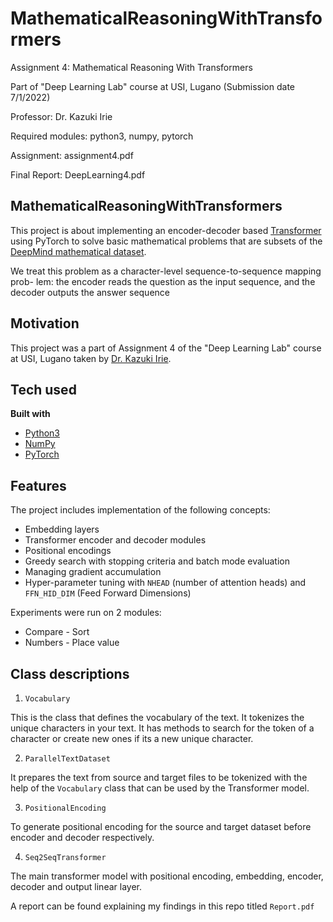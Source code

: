 # MathematicalReasoningWithTransformers

Assignment 4: Mathematical Reasoning With Transformers

Part of "Deep Learning Lab" course at USI, Lugano (Submission date 7/1/2022)

Professor: Dr. Kazuki Irie

Required modules: python3, numpy, pytorch

Assignment: assignment4.pdf

Final Report: DeepLearning4.pdf

## MathematicalReasoningWithTransformers

This project is about implementing an encoder-decoder based [Transformer](https://arxiv.org/abs/1706.03762) using PyTorch to solve basic mathematical problems that are subsets of the [DeepMind mathematical dataset](https://github.com/deepmind/mathematics_dataset).

We treat this problem as a character-level sequence-to-sequence mapping prob- lem: the encoder reads the question as the input sequence, and the decoder outputs the answer sequence

## Motivation
This project was a part of Assignment 4 of the "Deep Learning Lab" course at USI, Lugano taken by [Dr. Kazuki Irie](https://people.idsia.ch/~kazuki/).

## Tech used
<b>Built with</b>
- [Python3](https://www.python.org)
- [NumPy](https://numpy.org)
- [PyTorch](https://pytorch.org)

## Features
The project includes implementation of the following concepts:
- Embedding layers
- Transformer encoder and decoder modules
- Positional encodings
- Greedy search with stopping criteria and batch mode evaluation
- Managing gradient accumulation
- Hyper-parameter tuning with `NHEAD` (number of attention heads) and `FFN_HID_DIM` (Feed Forward Dimensions)

Experiments were run on 2 modules:
- Compare - Sort
- Numbers - Place value

## Class descriptions
1. `Vocabulary`

This is the class that defines the vocabulary of the text. It tokenizes the unique characters in your text. It has methods to search for the token of a character or create new ones if its a new unique character.

2. `ParallelTextDataset`

It prepares the text from source and target files to be tokenized with the help of the `Vocabulary` class that can be used by the Transformer model.

3. `PositionalEncoding`

To generate positional encoding for the source and target dataset before encoder and decoder respectively.

4. `Seq2SeqTransformer`

The main transformer model with positional encoding, embedding, encoder, decoder and output linear layer.

A report can be found explaining my findings in this repo titled `Report.pdf`